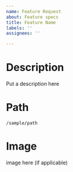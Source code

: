 ```yaml
---
name: Feature Request
about: Feature specs
title: Feature Name
labels: ''
assignees: ''

---
```


# Description
Put a description here

# Path
`/sample/path`

# Image
image here (if applicable)
